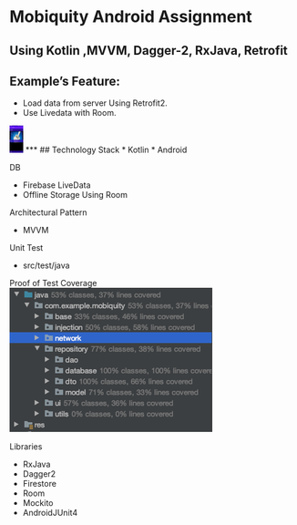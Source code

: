 # Mobiquity Android Assignment

## Using Kotlin ,MVVM, Dagger-2, RxJava, Retrofit

## Example’s Feature:
* Load data from server Using Retrofit2.
* Use Livedata with Room.

<img src="https://github.com/cicciolinamiranda/MobiquityAndroid/blob/master/static/mobiquity.gif" height="48" width="24">
***
## Technology Stack
* Kotlin
* Android

DB
* Firebase LiveData
* Offline Storage Using Room


Architectural Pattern
* MVVM

Unit Test
* src/test/java

Proof of Test Coverage
![Sample test coverage](https://github.com/cicciolinamiranda/MobiquityAndroid/blob/master/static/test_coverage_sample.png)

Libraries
* RxJava
* Dagger2
* Firestore
* Room
* Mockito
* AndroidJUnit4
